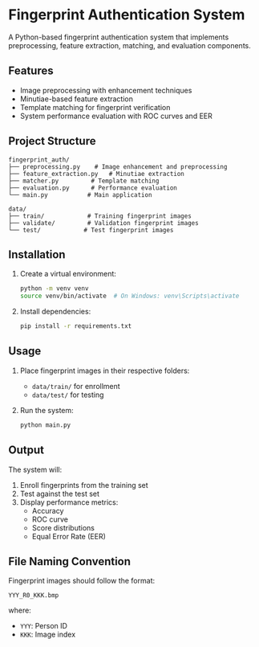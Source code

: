 # Fingerprint Authentication System

A Python-based fingerprint authentication system that implements preprocessing, feature extraction, matching, and evaluation components.

## Features

- Image preprocessing with enhancement techniques
- Minutiae-based feature extraction
- Template matching for fingerprint verification
- System performance evaluation with ROC curves and EER

## Project Structure

```
fingerprint_auth/
├── preprocessing.py    # Image enhancement and preprocessing
├── feature_extraction.py   # Minutiae extraction
├── matcher.py         # Template matching
├── evaluation.py      # Performance evaluation
└── main.py           # Main application

data/
├── train/            # Training fingerprint images
├── validate/         # Validation fingerprint images
└── test/            # Test fingerprint images
```

## Installation

1. Create a virtual environment:
   ```bash
   python -m venv venv
   source venv/bin/activate  # On Windows: venv\Scripts\activate
   ```

2. Install dependencies:
   ```bash
   pip install -r requirements.txt
   ```

## Usage

1. Place fingerprint images in their respective folders:
   - `data/train/` for enrollment
   - `data/test/` for testing

2. Run the system:
   ```bash
   python main.py
   ```

## Output

The system will:
1. Enroll fingerprints from the training set
2. Test against the test set
3. Display performance metrics:
   - Accuracy
   - ROC curve
   - Score distributions
   - Equal Error Rate (EER)

## File Naming Convention

Fingerprint images should follow the format:
```
YYY_R0_KKK.bmp
```
where:
- `YYY`: Person ID
- `KKK`: Image index